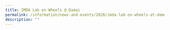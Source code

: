 ```yaml
---
title: IMDA Lab on Wheels @ Damai
permalink: /information/news-and-events/2020/imda-lab-on-wheels-at-damai
description: ""
---
```

